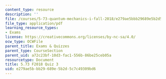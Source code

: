 ```yaml
---
content_type: resource
description: ''
file: /courses/5-73-quantum-mechanics-i-fall-2018/e279ae5bbb29689e5b2d5c7c49309bd6_MIT5_73F18_quiz3.pdf
file_type: application/pdf
learning_resource_types:
- Exams
license: https://creativecommons.org/licenses/by-nc-sa/4.0/
ocw_type: OCWFile
parent_title: Exams & Quizzes
parent_type: CourseSection
parent_uid: a72c23bf-10d3-fac1-556b-86be25ceb05a
resourcetype: Document
title: 5.73 F2018 Quiz 3
uid: e279ae5b-bb29-689e-5b2d-5c7c49309bd6
---
```

